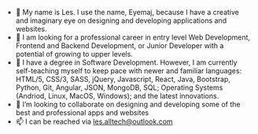 - 👋 My name is Les. I use the name, Eyemaj, because I have a creative and imaginary eye on designing and developing applications and websites.
- 👀 I am looking for a professional career in entry level Web Development, Frontend and Backend Development, or Junior Developer with a potential of growing to upper levels.
- 🌱 I have a degree in Software Development. However, I am currently self-teaching myself to keep pace with newer and familiar languages: HTML/5, CSS/3, SASS, jQuery, Javascript, React, Java, Bootstrap, Python, Git, Angular, JSON, MongoDB, SQL; Operating Systems (Andriod, Linux, MacOS, Windows); and the latest innovations. 
- 💞️ I’m looking to collaborate on designing and developing some of the best and professional apps and websites
- 📫 I can be reached via les.alltech@outlook.com

<!---
eyemaj/eyemaj is a ✨ special ✨ repository because its `README.md` (this file) appears on your GitHub profile.
You can click the Preview link to take a look at your changes.
--->
